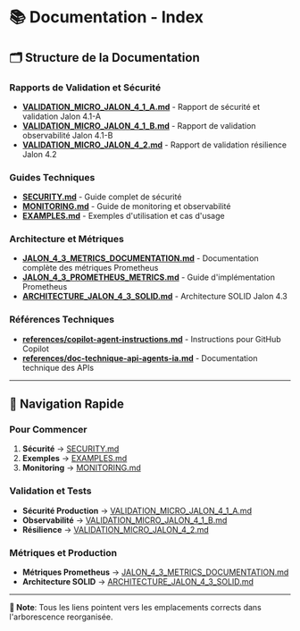 # 📚 Documentation - Index

## 🗂️ **Structure de la Documentation**

### **Rapports de Validation et Sécurité**
- **[VALIDATION_MICRO_JALON_4_1_A.md](./VALIDATION_MICRO_JALON_4_1_A.md)** - Rapport de sécurité et validation Jalon 4.1-A
- **[VALIDATION_MICRO_JALON_4_1_B.md](./VALIDATION_MICRO_JALON_4_1_B.md)** - Rapport de validation observabilité Jalon 4.1-B  
- **[VALIDATION_MICRO_JALON_4_2.md](./VALIDATION_MICRO_JALON_4_2.md)** - Rapport de validation résilience Jalon 4.2

### **Guides Techniques**
- **[SECURITY.md](./SECURITY.md)** - Guide complet de sécurité
- **[MONITORING.md](./MONITORING.md)** - Guide de monitoring et observabilité
- **[EXAMPLES.md](./EXAMPLES.md)** - Exemples d'utilisation et cas d'usage

### **Architecture et Métriques**  
- **[JALON_4_3_METRICS_DOCUMENTATION.md](./JALON_4_3_METRICS_DOCUMENTATION.md)** - Documentation complète des métriques Prometheus
- **[JALON_4_3_PROMETHEUS_METRICS.md](./JALON_4_3_PROMETHEUS_METRICS.md)** - Guide d'implémentation Prometheus
- **[ARCHITECTURE_JALON_4_3_SOLID.md](./ARCHITECTURE_JALON_4_3_SOLID.md)** - Architecture SOLID Jalon 4.3

### **Références Techniques**
- **[references/copilot-agent-instructions.md](./references/copilot-agent-instructions.md)** - Instructions pour GitHub Copilot  
- **[references/doc-technique-api-agents-ia.md](./references/doc-technique-api-agents-ia.md)** - Documentation technique des APIs

---

## 🎯 **Navigation Rapide**

### **Pour Commencer**
1. **Sécurité** → [SECURITY.md](./SECURITY.md)
2. **Exemples** → [EXAMPLES.md](./EXAMPLES.md)  
3. **Monitoring** → [MONITORING.md](./MONITORING.md)

### **Validation et Tests**
- **Sécurité Production** → [VALIDATION_MICRO_JALON_4_1_A.md](./VALIDATION_MICRO_JALON_4_1_A.md)
- **Observabilité** → [VALIDATION_MICRO_JALON_4_1_B.md](./VALIDATION_MICRO_JALON_4_1_B.md)
- **Résilience** → [VALIDATION_MICRO_JALON_4_2.md](./VALIDATION_MICRO_JALON_4_2.md)

### **Métriques et Production**
- **Métriques Prometheus** → [JALON_4_3_METRICS_DOCUMENTATION.md](./JALON_4_3_METRICS_DOCUMENTATION.md)
- **Architecture SOLID** → [ARCHITECTURE_JALON_4_3_SOLID.md](./ARCHITECTURE_JALON_4_3_SOLID.md)

---

**📝 Note**: Tous les liens pointent vers les emplacements corrects dans l'arborescence reorganisée.